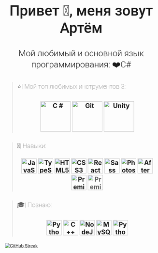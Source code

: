 <link rel="preconnect" href="https://fonts.googleapis.com">
<link rel="preconnect" href="https://fonts.gstatic.com" crossorigin>
<link href="https://fonts.googleapis.com/css2?family=Roboto:ital,wght@0,100;0,300;0,400;0,500;0,700;0,900;1,100;1,300;1,400;1,500;1,700;1,900&display=swap" rel="stylesheet">

<h1 style="font-family: 'Roboto', sans-serif; font-weight: 500; font-size: 3rem" align="center">Привет 👋, меня зовут Артём</h1>

<h2 style="font-family: 'Roboto', sans-serif; font-weight: 300; font-size: 1.75rem" align="center">Мой любимый и основной язык программирования: ❤️C#
</h2>

> <h2 style="font-family: 'Roboto', sans-serif; font-weight: 100;" >⭐| Мой топ любимых инструментов 3:<h2>
>
> <p align="center">
> <a target="_blank" href="https://ru.wikipedia.org/wiki/C_Sharp"><img src="https://raw.githubusercontent.com/danielcranney/readme-generator/main/public/icons/skills/csharp-colored.svg " width ="100" height ="100" alt ="C #" /></a>
> <a target="_blank" href="https://ru.wikipedia.org/wiki/Git"><img src="https://raw.githubusercontent.com/danielcranney/readme-generator/main/public/icons/skills/git-colored.svg" width ="100" height ="100" alt ="Git" /></a>
> <a target="_blank" href="https://ru.wikipedia.org/wiki/Unity_(игровой_движок)"><img src="https://macupdater.net/cgi-bin/icons/com.unity3d.UnityEditor5.x.png" width ="100" height ="100" alt ="Unity" /></a>
> </p>

> <h2 style="font-family: 'Roboto', sans-serif; font-weight: 100;" >💪| Навыки:<h2>
> <p align="center">
> <a href="https://developer.mozilla.org/en-US/docs/Web/JavaScript " target="_blank" rel="noreferrer"><img src="https://raw.githubusercontent.com/danielcranney/readme-generator/main/public/icons/skills/javascript-colored.svg " width ="50" height ="50" alt="JavaScript" /></a> <a href="https://www.typescriptlang.org /"target="_blank" rel="noreferrer"><img src="https://raw.githubusercontent.com/danielcranney/readme-generator/main/public/icons/skills/typescript-colored.svg " width ="50" height ="50" alt="TypeScript" /></a> <a href="https://developer.mozilla.org/en-US/docs/Glossary/HTML5 " target="_blank" rel="noreferrer"><img src="https://raw.githubusercontent.com/danielcranney/readme-generator/main/public/icons/skills/html5-colored.svg " width ="50" height ="50" alt ="HTML5" /></a> <a href="https://www.w3.org/TR/CSS/#css " target="_blank" rel="noreferrer"><img src="https://raw.githubusercontent.com/danielcranney/readme-generator/main/public/icons/skills/css3-colored.svg " width ="50" height ="50" alt ="CSS3" /></a> <a href="https://reactjs.org /"target="_blank" rel="noreferrer"><img src="https://raw.githubusercontent.com/danielcranney/readme-generator/main/public/icons/skills/react-colored.svg " width ="50" height ="50" alt="React" /></a> <a href="https://sass-lang .com/" target="_blank" rel="noreferrer"><img src="https://raw.githubusercontent.com/danielcranney/readme-generator/main/public/icons/skills/sass-colored.svg " width ="50" height ="50" alt ="Sass" /></a> <a href="https://www.adobe.com/uk/products/photoshop.html " target="_blank" rel="noreferrer"><img src="https://raw.githubusercontent.com/danielcranney/readme-generator/main/public/icons/skills/photoshop-colored.svg " width ="50" height ="50" alt ="Photoshop" /></a> <a href="https://www.adobe.com/uk/products/aftereffects.html " target="_blank" rel="noreferrer"><img src="https://raw.githubusercontent.com/danielcranney/readme-generator/main/public/icons/skills/aftereffects-colored.svg " width ="50" height ="50" alt="After Effects" /></a> <a href="https://www.adobe.com/uk/products/premiere.html " target="_blank" rel="noreferrer"><img src="https://raw.githubusercontent.com/danielcranney/readme-generator/main/public/icons/skills/premierepro-colored.svg" width ="50" height ="50" alt ="Premiere Pro" /></a>
> <img src="https://up4pc.info/wp-content/uploads/2021/02/Maxon-CINEMA-4D-Studio-Crack-Keygen-Tested-Free-Download-1001x1024.png" width ="50" height ="50" alt ="Premiere Pro" /></a>
> </p>

> <h2 style="font-family: 'Roboto', sans-serif; font-weight: 100;" >🎓| Познаю:<h2>
> <p align="center">
> <a href="https://www.python.org/"target="_blank" rel="noreferrer"><img src="https://raw.githubusercontent.com/danielcranney/readme-generator/main/public/icons/skills/python-colored.svg" width ="50" height ="50" alt="Python" /></a> <a href="https://docs.microsoft.com/en-us/cpp/?view=msvc-170" target="_blank" rel="noreferrer"><img src="https://raw.githubusercontent.com/danielcranney/readme-generator/main/public/icons/skills/cplusplus-colored.svg" width ="50" height ="50" alt="C ++" /></a> <a href="https://nodejs.org/en/"target="_blank" rel="noreferrer"><img src="https://raw.githubusercontent.com/danielcranney/readme-generator/main/public/icons/skills/nodejs-colored.svg " width = "50" height ="50" alt="NodeJS" /></a> <a href="https://www.mysql.com/"target="_blank" rel="noreferrer"><img src="https://raw.githubusercontent.com/danielcranney/readme-generator/main/public/icons/skills/mysql-colored.svg" width="50" height ="50" alt="MySQL" /></a>
> <a href="https://www.python.org/"target="_blank" rel="noreferrer"><img src="https://upload.wikimedia.org/wikipedia/commons/thumb/0/0c/Blender_logo_no_text.svg/1024px-Blender_logo_no_text.svg.png" width ="50" height ="50" alt="Python" /></a>
> </p>

[![GitHub Streak](https://github-readme-streak-stats.herokuapp.com/?user=artpupser)](https://git.io/streak-stats)
